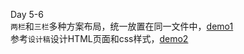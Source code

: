 Day 5-6 <br>
`两栏`和`三栏`多种方案布局，统一放置在同一文件中，[demo1](https://zuanxiao.github.io/ife-front-end/ife_7-8/showCols.html "多栏多方案布局")<br>
参考`设计稿`设计HTML页面和css样式，[demo2](https://zuanxiao.github.io/ife-front-end/ife_7-8/day7-8.html "参考设计")<br>
